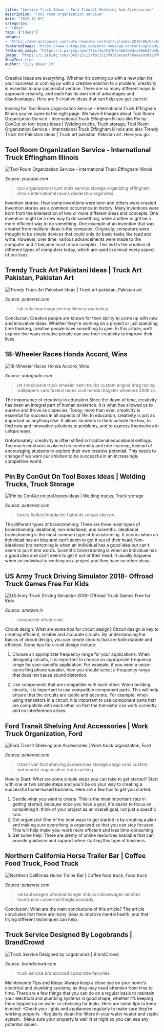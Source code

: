 ```yaml
---
title: "Service Truck Ideas ~ Ford Transit Shelving And Accessories"
description: "Tool room organization service"
date: "2022-12-03"
categories:
- "ideas"
tags: ["ideas"]
images:
- "https://www.autoguide.com/auto-news/wp-content/uploads/2010/06/back300-1023x692.jpg"
featuredImage: "https://www.autoguide.com/auto-news/wp-content/uploads/2010/06/back300-1023x692.jpg"
featured_image: "https://i.pinimg.com/736x/4a/03/b9/4a03b9dca29e627b6045d7d57b81262a.jpg"
image: "https://i.pinimg.com/736x/25/13/f8/2513f83e5eca9f7baee603d12bf80920.jpg"
ShowToc: true
author: "Lily Boyer IV"
---
```



Creative ideas are everything. Whether it’s coming up with a new plan for your business or coming up with a creative solution to a problem, creativity is essential to any successful venture. There are so many different ways to approach creatvity, and each has its own set of advantages and disadvantages. Here are 5 creative ideas that can help you get started: 

	

		
looking for Tool Room Organization Service - International Truck Effingham Illinois you've came to the right page. We have 8 Images about Tool Room Organization Service - International Truck Effingham Illinois like Pin by ConGut on tool boxes ideas | Welding trucks, Truck storage, Tool Room Organization Service - International Truck Effingham Illinois and also Trendy Truck Art Pakistani Ideas | Truck art pakistan, Pakistan art. Here you go:
		
    
## Tool Room Organization Service - International Truck Effingham Illinois

<img loading=lazy src="https://i.ytimg.com/vi/Trlb8oYDkZI/hqdefault.jpg" onerror="this.onerror=null;this.src='https://tse1.mm.bing.net/th?id=OIP.PGVN1f_6asg_RJlzStUOggHaFj&amp;pid=15.1';" alt="Tool Room Organization Service - International Truck Effingham Illinois">

_Source: youtube.com_

>tool organization truck tools service storage organizing effingham illinois international rooms dealership organized. 

	

Invention stories: How some inventions were born and others were created
Invention stories are a common occurrence in history. Many inventions were born from the intersection of two or more different ideas and concepts. One invention might be a new way to do something, while another might be a more efficient way to do something. 
One example of an invention that was created from multiple ideas is the computer. Originally, computers were thought to be simple devices that could only do basic tasks like read and write. However, over time, various advancements were made to the computer and it became much more complex. This led to the creation of different types of computers today, which are used in almost every aspect of our lives.

    
## Trendy Truck Art Pakistani Ideas | Truck Art Pakistan, Pakistan Art

<img loading=lazy src="https://i.pinimg.com/736x/c6/27/7b/c6277b82ce320c46aee89617f040200c.jpg" onerror="this.onerror=null;this.src='https://tse1.mm.bing.net/th?id=OIP.haLeKZ50lXKrzHJPWkH_cAAAAA&amp;pid=15.1';" alt="Trendy Truck Art Pakistani Ideas | Truck art pakistan, Pakistan art">

_Source: pinterest.com_

>tuk rickshaw magazinetruckkenna wachabuy. 

	

Conclusion:
Creative people are known for their ability to come up with new and innovative ideas. Whether they're working on a project or just spending time thinking, creative people have something to give. In this article, we'll explore five ways creative people can use their creativity to improve their lives.

    
## 18-Wheeler Races Honda Accord, Wins

<img loading=lazy src="https://www.autoguide.com/auto-news/wp-content/uploads/2010/06/back300-1023x692.jpg" onerror="this.onerror=null;this.src='https://tse1.mm.bing.net/th?id=OIP._GHoKUf85UnFzFhWSzCXFgHaFA&amp;pid=15.1';" alt="18-Wheeler Races Honda Accord, Wins">

_Source: autoguide.com_

>jet shockwave truck wheeler semi trucks custom engine drag racing wallpapers cars fastest races cool honda dragster wheelers 2006 rc. 

	

The importance of creativity in education
Since the dawn of time, creativity has been an integral part of human existence. It is what has allowed us to survive and thrive as a species. Today, more than ever, creativity is essential for success in all aspects of life.
In education, creativity is just as important as anything else. It allows students to think outside the box, to find new and innovative solutions to problems, and to express themselves in unique ways.

Unfortunately, creativity is often stifled in traditional educational settings. Too much emphasis is placed on conformity and rote learning, instead of encouraging students to explore their own creative potential. This needs to change if we want our children to be successful in an increasingly competitive world.

    
## Pin By ConGut On Tool Boxes Ideas | Welding Trucks, Truck Storage

<img loading=lazy src="https://i.pinimg.com/736x/d6/9f/fe/d69ffe75b8a8e2f4bff5995b6d03cf3c.jpg" onerror="this.onerror=null;this.src='https://tse3.mm.bing.net/th?id=OIP.OllazbGXx3q6gCNfEhBrgwHaJ4&amp;pid=15.1';" alt="Pin by ConGut on tool boxes ideas | Welding trucks, Truck storage">

_Source: pinterest.com_

>boxes flatbed headache flatbeds setups okaryot. 

	

The different types of brainstroming:
There are three main types of brainstroming: ideational, non-ideational, and scientific. Ideational brainstroming is the most common type of brainstroming. It occurs when an individual has an idea and can't seem to get it out of their head. Non-ideational brainstroming is when an individual has a good idea but can't seem to put it into words. Scientific brainstroming is when an individual has a good idea and can't seem to get it out of their head. It usually happens when an individual is working on a project and they have no other ideas.

    
## US Army Truck Driving Simulator 2018- Offroad Truck Games Free For Kids

<img loading=lazy src="https://images-eu.ssl-images-amazon.com/images/I/61hypawOVnL.jpg" onerror="this.onerror=null;this.src='https://tse2.mm.bing.net/th?id=OIP.yz6dQsK3eOfidNTdwYGGEAHaEo&amp;pid=15.1';" alt="US Army Truck Driving Simulator 2018- Offroad Truck Games Free for Kids">

_Source: amazon.in_

>transporter driver cnet. 

	

Circuit design: What are some tips for circuit design?
Circuit design is key to creating efficient, reliable and accurate circuits. By understanding the basics of circuit design, you can create circuits that are both durable and efficient. Some tips for circuit design include:
1. Choose an appropriate frequency range for your applications. When designing circuits, it is important to choose an appropriate frequency range for your specific application. For example, if you need a noise-cancelling phone speaker, then you should select a frequency range that does not cause sound distortion.

2. Use components that are compatible with each other. When building circuits, it is important to use compatible component parts. This will help ensure that the circuits are stable and accurate. For example, when using transistors in a circuit, it is important to use component parts that are compatible with each other so that the transistor can work correctly and no interference arises.


    
## Ford Transit Shelving And Accessories | Work Truck Organization, Ford

<img loading=lazy src="https://i.pinimg.com/736x/4a/03/b9/4a03b9dca29e627b6045d7d57b81262a.jpg" onerror="this.onerror=null;this.src='https://tse3.mm.bing.net/th?id=OIP.8TzBoCfQYNVpGleKPLMDjQAAAA&amp;pid=15.1';" alt="Ford Transit Shelving and Accessories | Work truck organization, Ford">

_Source: pinterest.com_

>transit van ford shelving accessories storage cargo vans custom wohnmobil organization truck racking. 

	

How to Start: What are some simple steps you can take to get started?
Start with one or two simple steps and you'll be on your way to creating a successful home-based business. Here are a few tips to get you started: 
1. Decide what you want to create: This is the most important step in getting started, because once you have a goal, it's easier to focus on completing it. think of your project as an overall goal, not just a specific task. 
2. Get organized: One of the best ways to get started is by creating a plan and making sure everything is organized so that you can stay focused. This will help make your work more efficient and less time-consuming. 
3. Get some help: There are plenty of online resources available that can provide guidance and support when starting this type of business.

    
## Northern California Horse Trailer Bar | Coffee Food Truck, Food Truck

<img loading=lazy src="https://i.pinimg.com/736x/25/13/f8/2513f83e5eca9f7baee603d12bf80920.jpg" onerror="this.onerror=null;this.src='https://tse4.mm.bing.net/th?id=OIP.D-fykznZzMY0BaoTRoaZMAHaFN&amp;pid=15.1';" alt="Northern California Horse Trailer Bar | Coffee food truck, Food truck">

_Source: pinterest.com_

>verkaufswagen pferdeanhänger imbiss imbisswagen lanches foodtrucks converted theglamourlady. 

	

Conclusion: What are the main conclusions of this article?
The article concludes that there are many ideas to improve mental health, and that trying different techniques can help.

    
## Truck Service Designed By Logobrands | BrandCrowd

<img loading=lazy src="https://www.brandcrowd.com/gallery/brands/pictures/picture13034685904714.jpg" onerror="this.onerror=null;this.src='https://tse3.mm.bing.net/th?id=OIP.jvQs2rJmffTU5IMad1jqXgHaF7&amp;pid=15.1';" alt="Truck Service Designed by Logobrands | BrandCrowd">

_Source: brandcrowd.com_

>truck service brandcrowd customize favorites. 

	

Maintenance Tips and Ideas: Always keep a close eye on your home's electrical and plumbing systems, as they may need attention from time to time.
There are a few things that you can do on a regular basis to maintain your electrical and plumbing systems in good shape, whether it’s keeping them topped up on water or checking for leaks. Here are some tips to keep in mind:
-Check your lights and appliances regularly to make sure they’re working properly.
-Regularly clean the filters in your water heater and septic system.
-Make sure your property is well lit at night so you can see any potential issues.

